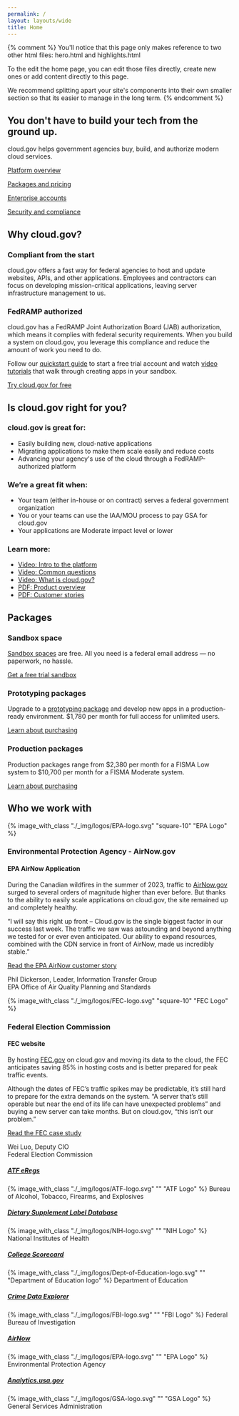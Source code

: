 ```yaml
---
permalink: /
layout: layouts/wide
title: Home
---
```


{% comment %}
You'll notice that this page only makes reference to two other html files: hero.html and highlights.html

To the edit the home page, you can edit those files directly, create new ones or add content directly to
this page.

We recommend splitting apart your site's components into their own smaller section so that its easier to
manage in the long term.
{% endcomment %}

<div class="grid-container maxw-desktop">
  <section class="usa-section">
    <div class="site-welcome">
      <h1 class="tablet:grid-col-10">You don't have to build your tech from the ground up.</h1>
      <p class="usa-intro tablet:grid-col-8">
        cloud.gov helps government agencies buy, build, and authorize modern cloud services.
      </p>
      <div class="grid-row grid-gap">
        <div class="tablet:grid-col-5 usa-prose bar-top">
          <p><a href="{{ '/docs/overview/what-is-cloudgov/' }}" class="cg-arrow">Platform overview</a></p>
          <p><a href="{{ '/pricing/' }}" class="cg-arrow">Packages and pricing</a></p>
          <p><a href="{{ '/docs/overview/enterprise-approach-to-cloud/' }}" class="cg-arrow">Enterprise accounts</a></p>
          <p><a href="{{ '/docs/technology/responsibilities/' }}" class="cg-arrow">Security and compliance</a></p>
        </div>
      </div>
    </div> 
  </section>
</div>

<div class="grid-container maxw-desktop">
  <section class="usa-section why-cloud">
    <a name="Product"></a>
    <div class="grid-row">
      <h2>Why cloud.gov?</h2>
    </div>
    <div class="grid-row grid-gap">
      <div class="tablet:grid-col-5 usa-prose bar-top">
        <h3>Compliant from the start</h3>
        <p>
          cloud.gov offers a fast way for federal agencies to host and update websites, APIs, and other applications.
          Employees and contractors can focus on developing mission-critical applications, leaving server infrastructure
          management to us.
        </p>
      </div>
      <div class="tablet:grid-col-1"></div>
      <div class="tablet:grid-col-5 usa-prose bar-top">
        <h3>FedRAMP authorized</h3>
        <p>
          cloud.gov has a FedRAMP Joint Authorization Board (JAB) authorization, which means it complies with federal
          security requirements. When you build a system on cloud.gov, you leverage this compliance and reduce the
          amount of work you need to do.
        </p>
      </div>
      <div class="tablet:grid-col-1"></div>
    </div>
    <div class="grid-row">
      <div class="tablet:grid-col padding-4 bg-accent-warm-light">
        <p class="usa-intro tablet:grid-col-10">
          Follow our <a href="{{ '/sign-up/' }}">quickstart guide</a> to start a free trial account and watch
          <a href="{{ '/sign-up/#go-build-in-your-sandbox' }}">video tutorials</a> that walk through creating apps in
          your sandbox.
        </p>
        <p><a href="{{ '/sign-up/' }}" class="usa-button usa-button--big">Try cloud.gov for free</a></p>
      </div>
    </div>
  </section>

  <section class="usa-section is-cloud-right">
    <div class="grid-row grid-gap">
      <div class="tablet:grid-col">
        <h2>Is cloud.gov right for you?</h2>
      </div>
    </div>
    <div class="grid-row grid-gap">
      <div class="tablet:grid-col usa-prose bar-top">
        <h3>cloud.gov is great for:</h3>
        <ul>
          <li>Easily building new, cloud-native applications</li>
          <li>Migrating applications to make them scale easily and reduce costs</li>
          <li>Advancing your agency's use of the cloud through a FedRAMP-authorized platform</li>
        </ul>
      </div>
      <div class="tablet:grid-col usa-prose bar-top">
        <h3>We’re a great fit when:</h3>
        <ul>
          <li>Your team (either in-house or on contract) serves a federal government organization</li>
          <li>You or your teams can use the IAA/MOU process to pay GSA for cloud.gov</li>
          <li>Your applications are Moderate impact level or lower</li>
        </ul>
      </div>
      <div class="tablet:grid-col usa-prose bar-top">
        <h3>Learn more:</h3>
        <ul class="home-list">
          <li>
            <a href="https://www.youtube.com/watch?v=G3fk3cJci0I" class="cg-arrow"
              ><i
                class="fa fa-fw fa-video-camera"
                aria-hidden="true"
              ></i>
              Video: Intro to the platform</a
            >
          </li>
          <li>
            <a href="https://www.youtube.com/watch?v=zrq7lGEwIZY" class="cg-arrow"
              ><i
                class="fa fa-fw fa-video-camera"
                aria-hidden="true"
              ></i>
              Video: Common questions</a
            >
          </li>
          <li>
            <a href="https://www.youtube.com/watch?v=LKb0liZyepA&feature=emb_logo" class="cg-arrow"
              ><i
                class="fa fa-fw fa-video-camera"
                aria-hidden="true"
              ></i>
              Video: What is cloud.gov?</a
            >
          </li>
          <li>
            <a href="/assets/documents/cloudgov-overview-2018.pdf" class="cg-arrow"
              ><i
                class="fa fa-fw fa-file-pdf-o"
                aria-hidden="true"
              ></i>
              PDF: Product overview</a
            >
          </li>
          <li>
            <a href="/assets/documents/cloudgov-customers.pdf" class="cg-arrow"
              ><i
                class="fa fa-fw fa-file-pdf-o"
                aria-hidden="true"
              ></i>
              PDF: Customer stories</a
            >
          </li>
        </ul>
      </div>
    </div>
  </section>

  <section class="usa-section packages">
    <div class="grid-row grid-gap">
      <div class="tablet:grid-col">
        <h2>Packages</h2>
      </div>
    </div>
    <div class="grid-row grid-gap">
      <div class="tablet:grid-col usa-prose bar-top">
        <h3>Sandbox space</h3>
        <p>
          <a href="/pricing/">Sandbox spaces</a> are free. All you need is a federal email address &mdash; no paperwork,
          no hassle.
        </p>
        <p>
          <a href="/sign-up/" class="cg-arrow">Get a free trial sandbox</a>
        </p>
      </div>
      <div class="tablet:grid-col usa-prose bar-top">
        <h3>Prototyping packages</h3>
        <p>
          Upgrade to a <a href="/pricing/">prototyping package</a> and develop new apps in a production-ready
          environment. $1,780 per month for full access for unlimited users.
        </p>
        <p>
          <a href="/pricing/" class="cg-arrow">Learn about purchasing</a>
        </p>
      </div>
      <div class="tablet:grid-col usa-prose bar-top">
        <h3>Production packages</h3>
        <p>
          Production packages range from $2,380 per month for a FISMA Low system to $10,700 per month for a FISMA
          Moderate system.
        </p>
        <p>
          <a href="/pricing/" class="cg-arrow">Learn about purchasing</a>
        </p>
      </div>
    </div>
  </section>

  <section class="usa-section">
    <div class="grid-row">
      <h2>Who we work with</h2>
      <a name="Customers"></a>
    </div>
    <div class="bg-accent-warm-light padding-4">
      <div class="grid-row grid-gap">
        <div class="tablet:grid-col-2"></div>
        <div class="tablet:grid-col-2 custom-story-preview-logo">
          {% image_with_class "./_img/logos/EPA-logo.svg" "square-10" "EPA Logo" %}
        </div>
        <div class="tablet:grid-col-8">
          <h3>Environmental Protection Agency - AirNow.gov</h3>
          <h4>EPA AirNow Application</h4>
        </div>
        <div class="tablet:grid-col-2"></div>
      </div>
      <div class="grid-row usa-prose">
        <div class="tablet:grid-col-2"></div>
        <div class="tablet:grid-col border-top border-base-light">
          <p>
            During the Canadian wildfires in the summer of 2023, traffic to
            <a
              href="https://www.airnow.gov"
              >AirNow.gov</a
            >
            surged to several orders of magnitude higher than ever before. But thanks to the ability to easily scale
            applications on cloud.gov, the site remained up and completely healthy.
          </p>
          <p>
            “I will say this right up front – Cloud.gov is the single biggest factor in our success last week. The
            traffic we saw was astounding and beyond anything we tested for or ever even anticipated. Our ability to
            expand resources, combined with the CDN service in front of AirNow, made us incredibly stable.”
          </p>
          <p>
            <a href="/docs/customer-stories/epa-airnow-gov/" class="cg-arrow">Read the EPA AirNow customer story</a>
          </p>
          <p class="border-top border-base-light padding-top-2">
            Phil Dickerson, Leader, Information Transfer Group <br>
            EPA Office of Air Quality Planning and Standards
          </p>
        </div>
        <div class="tablet:grid-col-2"></div>
      </div>
    </div>
    <div class="bg-accent-warm-light padding-4">
      <div class="grid-row grid-gap">
        <div class="tablet:grid-col-2"></div>
        <div class="tablet:grid-col-2 custom-story-preview-logo">
          {% image_with_class "./_img/logos/FEC-logo.svg" "square-10" "FEC Logo" %}
        </div>
        <div class="tablet:grid-col-8">
          <h3>Federal Election Commission</h3>
          <h4>FEC website</h4>
        </div>
        <div class="tablet:grid-col-2"></div>
      </div>
      <div class="grid-row usa-prose">
        <div class="tablet:grid-col-2"></div>
        <div class="tablet:grid-col border-top border-base-light">
          <p>
            By hosting <a href="https://www.fec.gov/">FEC.gov</a> on cloud.gov and moving its data to the cloud, the FEC
            anticipates saving 85% in hosting costs and is better prepared for peak traffic events.
          </p>
          <p>
            Although the dates of FEC’s traffic spikes may be predictable, it’s still hard to prepare for the extra
            demands on the system. “A server that’s still operable but near the end of its life can have unexpected
            problems” and buying a new server can take months. But on cloud.gov, “this isn’t our problem.”
          </p>
          <p>
            <a href="/docs/customer-stories/fec/" class="cg-arrow">Read the FEC case study</a>
          </p>
          <p class="border-top border-base-light padding-top-2">
            Wei Luo, Deputy CIO<br>
            Federal Election Commission
          </p>
        </div>
        <div class="tablet:grid-col-2"></div>
      </div>
    </div>
  </section>

  <section class="usa-section partner-cards margin-bottom-8">
    <div class="grid-row grid-gap">
      <div class="tablet:grid-col partner-card">
        <h5>
          <a href="https://regulations.atf.gov/" class="usa-link usa-link--external">ATF eRegs</a>
        </h5>
        {% image_with_class "./_img/logos/ATF-logo.svg" "" "ATF Logo" %}
        Bureau of Alcohol, Tobacco, Firearms, and Explosives
      </div>
      <div class="tablet:grid-col partner-card">
        <h5>
          <a href="https://dsld.od.nih.gov/" class="usa-link usa-link--external">Dietary Supplement Label Database</a>
        </h5>
        {% image_with_class "./_img/logos/NIH-logo.svg" "" "NIH Logo" %}
        National Institutes of Health
      </div>
      <div class="tablet:grid-col partner-card">
        <h5>
          <a href="https://collegescorecard.ed.gov/" class="usa-link usa-link--external">College Scorecard</a>
        </h5>
        {% image_with_class "./_img/logos/Dept-of-Education-logo.svg" "" "Department of Education logo" %}
        Department of Education
      </div>
    </div>
    <div class="grid-row grid-gap">
      <div class="tablet:grid-col partner-card">
        <h5>
          <a href="https://crime-data-explorer.fr.cloud.gov/" class="usa-link usa-link--external"
            >Crime Data Explorer</a
          >
        </h5>
        {% image_with_class "./_img/logos/FBI-logo.svg" "" "FBI Logo" %}
        Federal Bureau of Investigation
      </div>
      <div class="tablet:grid-col partner-card">
        <h5>
          <a href="https://www.airnow.gov/" class="usa-link usa-link--external">AirNow</a>
        </h5>
        {% image_with_class "./_img/logos/EPA-logo.svg" "" "EPA Logo" %}
        Environmental Protection Agency
      </div>
      <div class="tablet:grid-col partner-card">
        <h5>
          <a href="https://analytics.usa.gov" class="usa-link usa-link--external">Analytics.usa.gov</a>
        </h5>
        {% image_with_class "./_img/logos/GSA-logo.svg" "" "GSA Logo" %}
        General Services Administration
      </div>
    </div>
  </section>
</div>
